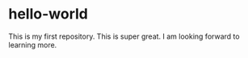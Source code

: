 # hello-world
This is my first repository. This is super great.
I am looking forward to learning more.
